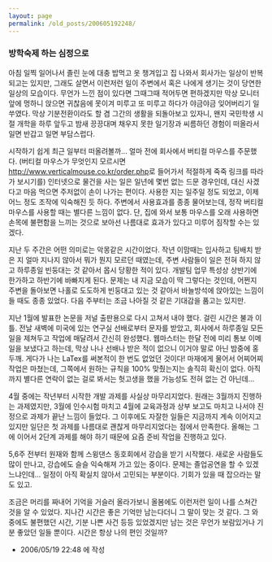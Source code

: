 ```yaml
---
layout: page
permalink: /old_posts/200605192248/
---
```


### 방학숙제 하는 심정으로

아침 일찍 일어나서 졸린 눈에 대충 밥먹고 옷 챙겨입고 집 나와서 회사가는 일상이 반복되고는 있지만, 그래도 살면서 이런저런 일이 주변에서 혹은 나에게 생기는 것이 당연한 일상의 모습이다. 무언가 느낀 점이 있다면 그때그때 적어두면 편하겠지만 막상 모니터 앞에 멍하니 앉으면 귀찮음에 못이겨 미루고 또 미루고 하다가 야금야금 잊어버리기 일쑤였다.
막상 기분전환이라도 할 겸 그간의 생활을 되돌아보고 있자니, 왠지 국민학생 시절 개학을 하루 앞두고 밤새 끙끙대며 채우지 못한 일기장과 씨름하던 경험이 떠올라서 일면 반갑고 일면 부담스럽다.

시작하기 쉽게 최근 일부터 떠올려볼까...
얼마 전에 회사에서 버티컬 마우스를 주문했다. (버티컬 마우스가 무엇인지 모르시면 <a href="http://www.verticalmouse.co.kr/order.php">http://www.verticalmouse.co.kr/order.php</a>로 들어가서 적절하게 죽죽 링크를 따라가 보시기를) 인터넷으로 물건을 사는 일은 일년에 몇번 없는 드문 경우인데, 대신 사겠다고 마음 먹으면 주저없이 손이 나가는 편이다. 사용한 지는 일주일 정도 되었고, 이제 어느 정도 조작에 익숙해진 듯 하다. 주변에서 사용효과를 종종 물어보는데, 정작 버티컬 마우스를 사용할 때는 별다른 느낌이 없다. 단, 집에 와서 보통 마우스를 오래 사용하면 손목에 불편함을 느끼는 것으로 보아선 나름대로 효과가 있다고 미루어 짐작할 수는 있겠다.

지난 두 주간은 어떤 의미로는 악몽같은 시간이었다. 작년 이맘때는 입사하고 팀배치 받은 지 얼마 지나지 않아서 뭐가 뭔지 모르던 때였는데, 주변 사람들이 일은 전혀 하지 않고 하루종일 빈둥대는 것 같아서 몹시 당황한 적이 있다. 개발팀 업무 특성상 상반기에 한가하고 하반기에 바빠지게 된다. 문제는 내 지금 모습이 딱 그렇다는 것인데, 어쩐지 주변을 돌아보면 나홀로 도도하게 빈둥대고 있는 것 같아서 바늘방석에 앉아있는 느낌이 들 때도 종종 있었다. 다음 주부터는 조금 나아질 것 같은 기대감을 품고는 있지만.

지난 1월에 발표한 논문을 저널 출판용으로 다시 고쳐서 내야 했다. 걸린 시간은 불과 이틀. 전날 새벽에 미국에 있는 연구실 선배로부터 문자를 받았고, 회사에서 하루종일 모든 일을 제쳐두고 작업에 매달려서 간신히 완성했다. 웹마스터는 한달 전에 미리 통보 이메일을 보냈다고 하는데, 막상 나나 선배나 받은 적이 없으니 이거야 말로 아닌 밤중에 홍두깨. 게다가 나는 LaTex를 써본적이 한 번도 없었던 것이다! 마재에게 물어서 어찌어찌 작업은 마쳤는데, 그쪽에서 원하는 규칙을 100% 맞췄는지는 솔직히 확신이 없다. 아직까지 별다른 연락이 없는 걸로 봐서는 헛고생을 했을 가능성도 전혀 없는 건 아닌데... 

4월 중에는 작년부터 시작한 개발 과제를 사실상 마무리지었다. 원래는 3월까지 진행하는 과제였지만, 3월에 인수시험 마치고 4월에 교육과정과 상부 보고도 마치고 나서야 진정으로 과제가 끝난 느낌이 들었다. 그 이후에도 자잘한 일들은 지금까지 계속 이어지고 있지만 일단은 첫 과제를 나름대로 괜찮게 마무리지었다는 점에서 만족한다. 올해는 그에 이어서 2단계 과제를 해야 하기 때문에 요즘 준비 작업을 진행하고 있다.

5,6주 전부터 원재와 함께 스윙댄스 동호회에서 강습을 받기 시작했다. 새로운 사람들도 많이 만나고, 강습에도 슬슬 익숙해져 가고 있는 중이다. 문제는 졸업공연을 할 수 있겠느냐인데... 일정이 아직 확실치 않아서 고민되는 부분이다. 기회가 있을 때 잡으라는 말도 있고.

조금은 머리를 짜내어 기억을 거슬러 올라가보니 올봄에도 이런저런 일이 나를 스쳐간 것을 알 수 있었다. 지나간 시간은 좋은 기억만 남는다더니 그 말이 맞는 것 같다. 그 와중에도 불편했던 시간, 기분 나쁜 사건 등등 있었겠지만 남는 것은 무언가 보람있거나 기분 좋았던 일들 뿐이다. 시간은 항상 나의 편인 것일까?





- 2006/05/19 22:48 에 작성